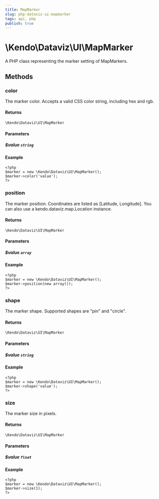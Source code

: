 ```yaml
---
title: MapMarker
slug: php-dataviz-ui-mapmarker
tags: api, php
publish: true
---
```


# \Kendo\Dataviz\UI\MapMarker

A PHP class representing the marker setting of MapMarkers.


## Methods

### color
The marker color. Accepts a valid CSS color string, including hex and rgb.

#### Returns
`\Kendo\Dataviz\UI\MapMarker`

#### Parameters

##### $value `string`



#### Example 
    <?php
    $marker = new \Kendo\Dataviz\UI\MapMarker();
    $marker->color('value');
    ?>

### position
The marker position. Coordinates are listed as [Latitude, Longitude].
You can also use a kendo.dataviz.map.Location instance.

#### Returns
`\Kendo\Dataviz\UI\MapMarker`

#### Parameters

##### $value `array`



#### Example 
    <?php
    $marker = new \Kendo\Dataviz\UI\MapMarker();
    $marker->position(new array());
    ?>

### shape
The marker shape. Supported shapes are "pin" and "circle".

#### Returns
`\Kendo\Dataviz\UI\MapMarker`

#### Parameters

##### $value `string`



#### Example 
    <?php
    $marker = new \Kendo\Dataviz\UI\MapMarker();
    $marker->shape('value');
    ?>

### size
The marker size in pixels.

#### Returns
`\Kendo\Dataviz\UI\MapMarker`

#### Parameters

##### $value `float`



#### Example 
    <?php
    $marker = new \Kendo\Dataviz\UI\MapMarker();
    $marker->size(1);
    ?>

